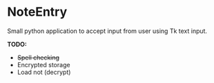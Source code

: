 NoteEntry
===========================
Small python application to accept input from user using Tk text input.

**TODO:**
- ~~Spell checking~~
- Encrypted storage
- Load not (decrypt)
